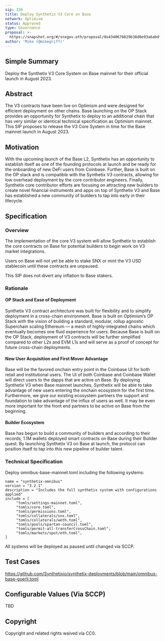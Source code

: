 ```yaml
---
sip: 336
title: Deploy Synthetix V3 Core on Base
network: Optimism
status: Approved
type: Governance
proposal: >-
  https://snapshot.org/#/snxgov.eth/proposal/0x4340678829b38d0e93a6abdf0beb275106b4b82e29eea37351a546b1aeefe4fe
author: 'Mike (@mikegriff)'
---
```




## Simple Summary
Deploy the Synthetix V3 Core System on Base mainnet for their official launch in August 2023.

## Abstract
The V3 contracts have been live on Optimism and were designed for efficient deployment on other chains. Base launching on the OP Stack provides an opportunity for Synthetix to deploy to an additional chain that has very similar or identical technical specification as Optimism mainnet. This SIP proposes to release the V3 Core System in time for the Base mainnet launch in August 2023. 

## Motivation
With the upcoming launch of the Base L2, Synthetix has an opportunity to establish itself as one of the founding protocols at launch and be ready for the onboarding of new DeFi users from Coinbase. Further, Base is built on the OP stack and is compatible with the Synthetix V3 contracts, allowing for low overhead deployment by the core contributor engineers. Finally, Synthetix core contributor efforts are focusing on attracting new builders to create novel financial instruments and apps on top of Synthetix V3 and Base has established a new community of builders to tap into early in their lifecycle. 

## Specification

### Overview


The implementation of the core V3 system will allow Synthetix to establish the core contracts on Base for potential builders to begin work on V3 market integrations.

Users on Base will not yet be able to stake SNX or mint the V3 USD stablecoin until these contracts are unpaused.

This SIP does not divert any inflation to Base stakers.


### Rationale
#### OP Stack and Ease of Deployment
Synthetix V3 contract architecture was built for flexibility and to simplify deployment in a cross-chain environment. Base is built on Optimism’s OP Stack with the vision of building a standard, modular, rollup agnostic Superchain scaling Ethereum — a mesh of highly-integrated chains which eventually becomes one fluid experience for users. Because Base is built on the OP Stack, deployment of V3 contracts will be further simplified compared to other L2s and EVM L1s and will serve as a proof of concept for future cross-chain deployments. 

#### New User Acquisition and First Mover Advantage
Base will be the favored onchain entry point in the Coinbase UI for both retail and institutional users. The UI of both Coinbase and Coinbase Wallet will direct users to the dapps that are active on Base. By deploying Synthetix V3 when Base mainnet launches, Synthetix will be able to take advantage of new users entering the onchain ecosystem for the first time. Furthermore, we give our existing ecosystem partners the support and foundation to take advantage of the influx of users as well. It may be even more important for the front end partners to be active on Base from the beginning. 

#### Builder Ecosystem
Base has begun to build a community of builders and according to their records, 1.1M wallets deployed smart contracts on Base during their Builder quest. By launching Synthetix V3 on Base at launch, the protocol can position itself to tap into this new pipeline of builder talent. 

### Technical Specification


Deploy omnibus-base-mainnet.toml including the following systems:

~~~
name = "synthetix-omnibus"
version = "3.2.1"
description = "Includes the full synthetix system with configurations applied"
include = [
     "tomls/settings-mainnet.toml",
     "tomls/core.toml", 
     "tomls/permissions.toml",
     "tomls/collaterals/snx.toml",
     "tomls/collaterals/weth.toml",
     "tomls/pools/spartan-council.toml",
     "tomls/permit-all-transferCrossChain.toml",
     "tomls/markets/spot/eth.toml",
]
~~~

All systems will be deployed as paused until changed via SCCP. 

## Test Cases

https://github.com/Synthetixio/synthetix-deployments/blob/main/omnibus-base-goerli.toml

## Configurable Values (Via SCCP)

TBD

## Copyright
Copyright and related rights waived via CC0.
